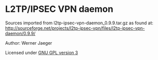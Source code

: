 # L2TP/IPSEC VPN daemon

Sources imported from l2tp-ipsec-vpn-daemon_0.9.9.tar.gz as found at:
http://sourceforge.net/projects/l2tp-ipsec-vpn/files/l2tp-ipsec-vpn-daemon/0.9.9/

Author: Werner Jaeger

Licensed under [GNU GPL version 3](GPL)
